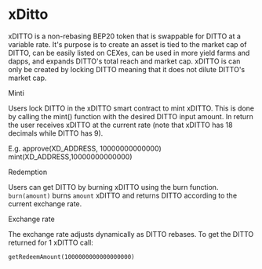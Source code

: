 # xDitto

xDITTO is a non-rebasing BEP20 token that is swappable for DITTO at a variable rate. It's purpose is to create an asset is tied to the market cap of DITTO, can be easily listed on CEXes, can be used in more yield farms and dapps, and expands DITTO's total reach and market cap. xDITTO is can only be created by locking DITTO meaning that it does not dilute DITTO's market cap.

Minti

Users lock DITTO in the xDITTO smart contract to mint xDITTO. This is done by calling the mint() function with the desired DITTO input amount. In return the user receives xDITTO at the current rate (note that xDITTO has 18 decimals while DITTO has 9).

E.g. approve(XD_ADDRESS, 10000000000000)
mint(XD_ADDRESS,10000000000000)

Redemption

Users can get DITTO by burning xDITTO using the burn function. `burn(amount)` burns `amount` xDITTO and returns DITTO according to the current exchange rate.

Exchange rate

The exchange rate adjusts dynamically as DITTO rebases. To get the DITTO returned for 1 xDITTO call:

`getRedeemAmount(1000000000000000000)`
